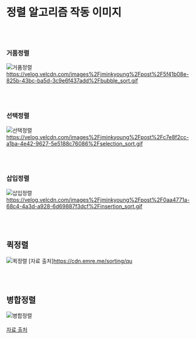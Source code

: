 
# 정렬 알고리즘 작동 이미지

</br>
</br>

### 거품정렬
![거품정렬](https://velog.velcdn.com/images%2Fjminkyoung%2Fpost%2F5f41b08e-825b-43bc-ba5d-3c9e6f437add%2Fbubble_sort.gif)
https://velog.velcdn.com/images%2Fjminkyoung%2Fpost%2F5f41b08e-825b-43bc-ba5d-3c9e6f437add%2Fbubble_sort.gif

</br>
</br>


### 선택정렬
![선택정렬](https://velog.velcdn.com/images%2Fjminkyoung%2Fpost%2Fc7e8f2cc-a1ba-4e42-9627-5e5188c76086%2Fselection_sort.gif)
https://velog.velcdn.com/images%2Fjminkyoung%2Fpost%2Fc7e8f2cc-a1ba-4e42-9627-5e5188c76086%2Fselection_sort.gif

</br>
</br>


### 삽입정렬
![삽입정렬](https://velog.velcdn.com/images%2Fjminkyoung%2Fpost%2F0aa4771a-68c4-4a3d-a928-6d69887f3dcf%2Finsertion_sort.gif)
https://velog.velcdn.com/images%2Fjminkyoung%2Fpost%2F0aa4771a-68c4-4a3d-a928-6d69887f3dcf%2Finsertion_sort.gif

</br>
</br>


## 퀵정렬
![퀵정렬](https://cdn.emre.me/sorting/quick_sort_lomuto.gif)
[자료 출처]https://cdn.emre.me/sorting/qu


</br>
</br>


## 병합정렬
![병합정렬](https://cdn.emre.me/sorting/merge_sort.gif)</br>
</br>
[자료 출처](https://cdn.emre.me/sorting/merge_sort.gif)


